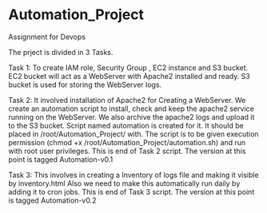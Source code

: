 # Automation_Project
Assignment for Devops

The prject is divided in 3 Tasks.

Task 1:
To create IAM role, Security Group , EC2 instance and S3 bucket.
EC2 bucket will act as a WebServer with Apache2 installed and ready.
S3 bucket is used for storing the WebServer logs.

Task 2:
It involved installation of Apache2 for Creating a WebServer.
We create an automation script to install, check and keep the apache2 service running on the WebServer.
We also archive the apache2 logs and upload it to the S3 bucket.
Script named automation is created for it. It should be placed in /root/Automation_Project/ with.
The script is to be given execution permission (chmod +x /root/Automation_Project/automation.sh) and run with root user privileges. 
This is end of Task 2 script. The version at this point is tagged Automation-v0.1

Task 3:
This involves in creating a Inventory of logs file and making it visible by inventory.html
Also we need to make this automatically run daily by adding it to cron jobs.
This is end of Task 3 script. The version at this point is tagged Automation-v0.2

